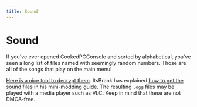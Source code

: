```yaml
---
title: Sound
---
```

# Sound

If you've ever opened CookedPCConsole and sorted by alphabetical, you've seen a long list of files named with seemingly random numbers. Those are all of the songs that play on the main menu!

[Here is a nice tool to decrypt them](https://drive.google.com/file/d/1kOP6-7ZD-zbXeI6Bj38jjJ9-YVO-hzN4/view?usp=sharing). ItsBrank has explained [how to get the sound files](https://docs.google.com/document/d/1-o-7AojY1j4_5i0gj5LmI6hDhJL9VZg0IW40KL7objQ/edit#heading=h.f2cgs67ceuuy) in his mini-modding guide. The resulting `.ogg` files may be played with a media player such as VLC. Keep in mind that these are not DMCA-free.
